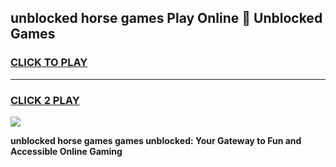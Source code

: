 
## unblocked horse games Play Online 👋 Unblocked Games
<h3>
<a href="https://premium.freeplayer.one?title=unblocked_horse_games&ref=19F">CLICK TO PLAY</a></h3>
<hr>

<h3>
<a href="https://premium.freeplayer.one?title=unblocked_horse_games&ref=19F">CLICK 2 PLAY</a>
  
</h3>

<a href="https://premium.freeplayer.one?title=unblocked_horse_games&ref=19F"><img src="https://clearcache.store/games.png"></a>


**unblocked horse games games unblocked: Your Gateway to Fun and Accessible Online Gaming**

